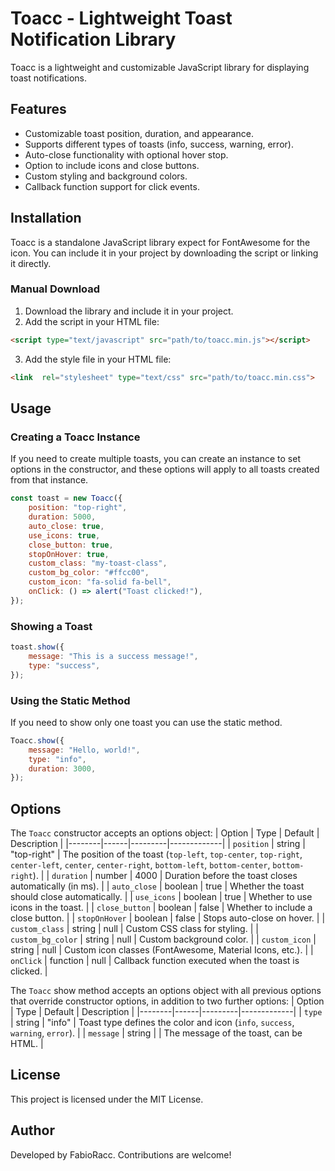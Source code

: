 # Toacc - Lightweight Toast Notification Library

Toacc is a lightweight and customizable JavaScript library for displaying toast notifications.

## Features

- Customizable toast position, duration, and appearance.
- Supports different types of toasts (info, success, warning, error).
- Auto-close functionality with optional hover stop.
- Option to include icons and close buttons.
- Custom styling and background colors.
- Callback function support for click events.

## Installation

Toacc is a standalone JavaScript library expect for FontAwesome for the icon.
You can include it in your project by downloading the script or linking it directly.

### Manual Download

1. Download the library and include it in your project.
2. Add the script in your HTML file:

```html
<script type="text/javascript" src="path/to/toacc.min.js"></script>
```

3. Add the style file in your HTML file:

```html
<link  rel="stylesheet" type="text/css" src="path/to/toacc.min.css">
```

## Usage

### Creating a Toacc Instance
If you need to create multiple toasts, you can create an instance to set options in the constructor, and these options will apply to all toasts created from that instance.

```javascript
const toast = new Toacc({
	position: "top-right",
	duration: 5000,
	auto_close: true,
	use_icons: true,
	close_button: true,
	stopOnHover: true,
	custom_class: "my-toast-class",
	custom_bg_color: "#ffcc00",
	custom_icon: "fa-solid fa-bell",
	onClick: () => alert("Toast clicked!"),
});
```

### Showing a Toast

```javascript
toast.show({
	message: "This is a success message!",
	type: "success",
});
```

### Using the Static Method
If you need to show only one toast you can use the static method.
```javascript
Toacc.show({
	message: "Hello, world!",
	type: "info",
	duration: 3000,
});
```

## Options

The `Toacc` constructor accepts an options object:
| Option | Type | Default | Description |
|--------|------|---------|-------------|
| `position` | string | "top-right" | The position of the toast (`top-left`, `top-center`, `top-right`, `center-left`, `center`, `center-right`, `bottom-left`, `bottom-center`, `bottom-right`). |
| `duration` | number | 4000 | Duration before the toast closes automatically (in ms). |
| `auto_close` | boolean | true | Whether the toast should close automatically. |
| `use_icons` | boolean | true | Whether to use icons in the toast. |
| `close_button` | boolean | false | Whether to include a close button. |
| `stopOnHover` | boolean | false | Stops auto-close on hover. |
| `custom_class` | string | null | Custom CSS class for styling. |
| `custom_bg_color` | string | null | Custom background color. |
| `custom_icon` | string | null | Custom icon classes (FontAwesome, Material Icons, etc.). |
| `onClick` | function | null | Callback function executed when the toast is clicked. |

The `Toacc` show method accepts an options object with all previous options that override constructor options, in addition to two further options:
| Option | Type | Default | Description |
|--------|------|---------|-------------|
| `type` | string | "info" | Toast type defines the color and icon (`info`, `success`, `warning`, `error`). |
| `message` | string |  | The message of the toast, can be HTML. |

## License

This project is licensed under the MIT License.

## Author

Developed by FabioRacc. Contributions are welcome!
